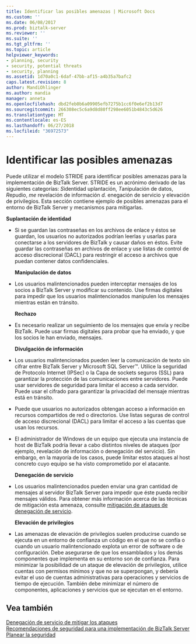 ```yaml
---
title: Identificar las posibles amenazas | Microsoft Docs
ms.custom: ''
ms.date: 06/08/2017
ms.prod: biztalk-server
ms.reviewer: ''
ms.suite: ''
ms.tgt_pltfrm: ''
ms.topic: article
helpviewer_keywords:
- planning, security
- security, potential threats
- security, planning
ms.assetid: 1d70a0c1-6daf-47bb-af15-a4b35a7bafc2
caps.latest.revision: 8
author: MandiOhlinger
ms.author: mandia
manager: anneta
ms.openlocfilehash: dbd2feb0b6a09905efb7275b1cc6f0e6ef2b13d7
ms.sourcegitcommit: 266308ec5c6a9d8d80ff298ee6051b4843c5d626
ms.translationtype: MT
ms.contentlocale: es-ES
ms.lasthandoff: 06/27/2018
ms.locfileid: "36972573"
---
```

# <a name="identifying-potential-threats"></a>Identificar las posibles amenazas
Puede utilizar el modelo STRIDE para identificar posibles amenazas para la implementación de BizTalk Server. STRIDE es un acrónimo derivado de las siguientes categorías: *S*identidad uplantación, *T*anipulación de datos, *R*epudio, *me* revelación de información *d.* enegación de servicio y elevación de privilegios. Esta sección contiene ejemplo de posibles amenazas para el entorno de BizTalk Server y mecanismos para mitigarlas.  
  
 **Suplantación de identidad**  
  
- Si se guardan las contraseñas en los archivos de enlace y éstos se guardan, los usuarios no autorizados podrían leerlas y usarlas para conectarse a los servidores de BizTalk y causar daños en éstos. Evite guardar las contraseñas en archivos de enlace y use listas de control de acceso discrecional (DACL) para restringir el acceso a archivos que puedan contener datos confidenciales.  
  
  **Manipulación de datos**  
  
- Los usuarios malintencionados pueden interceptar mensajes de los socios a BizTalk Server y modificar su contenido. Use firmas digitales para impedir que los usuarios malintencionados manipulen los mensajes mientras están en tránsito.  
  
  **Rechazo**  
  
- Es necesario realizar un seguimiento de los mensajes que envía y recibe BizTalk. Puede usar firmas digitales para probar que ha enviado, y que los socios le han enviado, mensajes.  
  
  **Divulgación de información**  
  
- Los usuarios malintencionados pueden leer la comunicación de texto sin cifrar entre BizTalk Server y Microsoft SQL Server™. Utilice la seguridad de Protocolo Internet (IPSec) o la Capa de sockets seguros (SSL) para garantizar la protección de las comunicaciones entre servidores. Puede usar servidores de seguridad para limitar el acceso a cada servidor. Puede usar el cifrado para garantizar la privacidad del mensaje mientras está en tránsito.  
  
- Puede que usuarios no autorizados obtengan acceso a información en recursos compartidos de red o directorios. Use listas seguras de control de acceso discrecional (DACL) para limitar el acceso a las cuentas que usan los recursos.  
  
- El administrador de Windows de un equipo que ejecuta una instancia de host de BizTalk podría llevar a cabo distintos niveles de ataques (por ejemplo, revelación de información o denegación del servicio). Sin embargo, en la mayoría de los casos, puede limitar estos ataques al host concreto cuyo equipo se ha visto comprometido por el atacante.  
  
  **Denegación de servicio**  
  
- Los usuarios malintencionados pueden enviar una gran cantidad de mensajes al servidor BizTalk Server para impedir que éste pueda recibir mensajes válidos. Para obtener más información acerca de las técnicas de mitigación esta amenaza, consulte [mitigación de ataques de denegación de servicio](../core/mitigating-denial-of-service-attacks.md).  
  
  **Elevación de privilegios**  
  
- Las amenazas de elevación de privilegios suelen producirse cuando se ejecuta en un entorno de confianza un código en el que no se confía o cuando un usuario malintencionado explota un error de software o de configuración. Debe asegurarse de que los ensamblados y los demás componentes que implementa en su entorno son de confianza. Para minimizar la posibilidad de un ataque de elevación de privilegios, utilice cuentas con permisos mínimos y que no se superpongan, y debería evitar el uso de cuentas administrativas para operaciones y servicios de tiempo de ejecución. También debe minimizar el número de componentes, aplicaciones y servicios que se ejecutan en el entorno.  
  
## <a name="see-also"></a>Vea también  
 [Denegación de servicio de mitigar los ataques](../core/mitigating-denial-of-service-attacks.md)   
 [Recomendaciones de seguridad para una implementación de BizTalk Server](../core/security-recommendations-for-a-biztalk-server-deployment.md)   
 [Planear la seguridad](../core/planning-for-security.md)